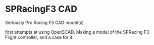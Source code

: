 # SPRacingF3 CAD
Seriously Pro Racing F3 CAD model(s)

first attempts at using OpenSCAD.
Making a model of the SPRacing F3 Flight controller, and a case for it.
